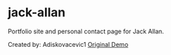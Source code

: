 # jack-allan
Portfolio site and personal contact page for Jack Allan.



Created by:
Adiskovacevic1
[Original Demo](https://adiskovacevic1.github.io/jack-allen/public/)
